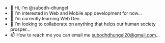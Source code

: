 - 👋 Hi, I’m @subodh-dhungel
- 👀 I’m interested in Web and Mobile app development for now...
- 🌱 I’m currently learning Web Dev...
- 💞️ I’m looking to collaborate on anything that helps our human society prosper...
- 📫 How to reach me you can email me subodhdhungel20@gmail.com...

<!---
subodh-dhungel/subodh-dhungel is a ✨ special ✨ repository because its `README.md` (this file) appears on your GitHub profile.
You can click the Preview link to take a look at your changes.
--->
